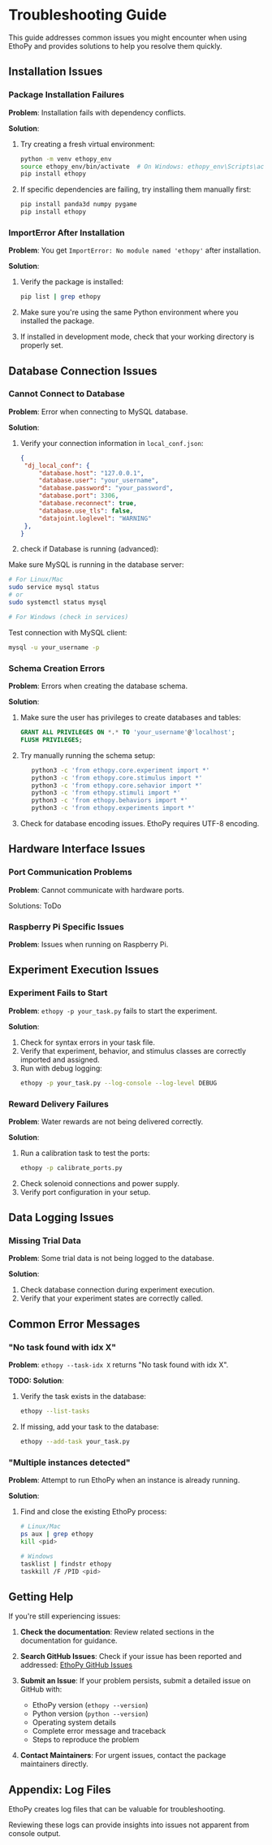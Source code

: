 # Troubleshooting Guide

This guide addresses common issues you might encounter when using EthoPy and provides solutions to help you resolve them quickly.

## Installation Issues

### Package Installation Failures

**Problem**: Installation fails with dependency conflicts.

**Solution**: 
1. Try creating a fresh virtual environment:
   ```bash
   python -m venv ethopy_env
   source ethopy_env/bin/activate  # On Windows: ethopy_env\Scripts\activate
   pip install ethopy
   ```

2. If specific dependencies are failing, try installing them manually first:
   ```bash
   pip install panda3d numpy pygame
   pip install ethopy
   ```

### ImportError After Installation

**Problem**: You get `ImportError: No module named 'ethopy'` after installation.

**Solution**:
1. Verify the package is installed:
   ```bash
   pip list | grep ethopy
   ```

2. Make sure you're using the same Python environment where you installed the package.
3. If installed in development mode, check that your working directory is properly set.

## Database Connection Issues

### Cannot Connect to Database

**Problem**: Error when connecting to MySQL database.

**Solution**:
1. Verify your connection information in `local_conf.json`:
   ```json
   {
    "dj_local_conf": {
        "database.host": "127.0.0.1",
        "database.user": "your_username",
        "database.password": "your_password",
        "database.port": 3306,
        "database.reconnect": true,
        "database.use_tls": false,
        "datajoint.loglevel": "WARNING"
    },
   }
   ```

2. check if Database is running (advanced):

Make sure MySQL is running in the database server:
   ```bash
   # For Linux/Mac
   sudo service mysql status
   # or
   sudo systemctl status mysql
   
   # For Windows (check in services)
   ```

Test connection with MySQL client:
   ```bash
   mysql -u your_username -p
   ```

### Schema Creation Errors

**Problem**: Errors when creating the database schema.

**Solution**:
1. Make sure the user has privileges to create databases and tables:
   ```sql
   GRANT ALL PRIVILEGES ON *.* TO 'your_username'@'localhost';
   FLUSH PRIVILEGES;
   ```

2. Try manually running the schema setup:
   ```bash
      python3 -c 'from ethopy.core.experiment import *'
      python3 -c 'from ethopy.core.stimulus import *'
      python3 -c 'from ethopy.core.sehavior import *'
      python3 -c 'from ethopy.stimuli import *'
      python3 -c 'from ethopy.behaviors import *'
      python3 -c 'from ethopy.experiments import *'
   ```

3. Check for database encoding issues. EthoPy requires UTF-8 encoding.

## Hardware Interface Issues

### Port Communication Problems

**Problem**: Cannot communicate with hardware ports.

Solutions:
ToDo

<!-- **Solution**:
1. Check permissions for USB devices (Linux/Mac):
   ```bash
   sudo chmod a+rw /dev/ttyUSB0  # Replace with your port
   ```

2. Verify port configuration in your setup:
   ```bash
   ethopy --list-ports
   ```

3. For Arduino interfaces, make sure the correct firmware is uploaded. -->

### Raspberry Pi Specific Issues

**Problem**: Issues when running on Raspberry Pi.

<!-- **Solution**:
1. Make sure you have the latest Raspberry Pi OS.
2. Enable I2C and SPI interfaces:
   ```bash
   sudo raspi-config
   # Navigate to Interface Options > I2C/SPI and enable
   ```
3. Check GPIO permissions:
   ```bash
   sudo usermod -a -G gpio your_username
   ``` -->

## Experiment Execution Issues

### Experiment Fails to Start

**Problem**: `ethopy -p your_task.py` fails to start the experiment.

**Solution**:
1. Check for syntax errors in your task file.
2. Verify that experiment, behavior, and stimulus classes are correctly imported and assigned.
3. Run with debug logging:
   ```bash
   ethopy -p your_task.py --log-console --log-level DEBUG
   ```

### Reward Delivery Failures

**Problem**: Water rewards are not being delivered correctly.

**Solution**:
1. Run a calibration task to test the ports:
   ```bash
   ethopy -p calibrate_ports.py
   ```
2. Check solenoid connections and power supply.
3. Verify port configuration in your setup.

## Data Logging Issues

### Missing Trial Data

**Problem**: Some trial data is not being logged to the database.

**Solution**:
1. Check database connection during experiment execution.
2. Verify that your experiment states are correctly called.

## Common Error Messages

### "No task found with idx X"

**Problem**: `ethopy --task-idx X` returns "No task found with idx X".

**TODO: Solution**:
1. Verify the task exists in the database:
   ```bash
   ethopy --list-tasks
   ```
2. If missing, add your task to the database:
   ```bash
   ethopy --add-task your_task.py
   ```

### "Multiple instances detected"

**Problem**: Attempt to run EthoPy when an instance is already running.

**Solution**:
1. Find and close the existing EthoPy process:
   ```bash
   # Linux/Mac
   ps aux | grep ethopy
   kill <pid>
   
   # Windows
   tasklist | findstr ethopy
   taskkill /F /PID <pid>
   ```

## Getting Help

If you're still experiencing issues:

1. **Check the documentation**: Review related sections in the documentation for guidance.

2. **Search GitHub Issues**: Check if your issue has been reported and addressed:
   [EthoPy GitHub Issues](https://github.com/ef-lab/ethopy_package/issues)

3. **Submit an Issue**: If your problem persists, submit a detailed issue on GitHub with:
   - EthoPy version (`ethopy --version`)
   - Python version (`python --version`)
   - Operating system details
   - Complete error message and traceback
   - Steps to reproduce the problem

4. **Contact Maintainers**: For urgent issues, contact the package maintainers directly.

## Appendix: Log Files

EthoPy creates log files that can be valuable for troubleshooting.

Reviewing these logs can provide insights into issues not apparent from console output.